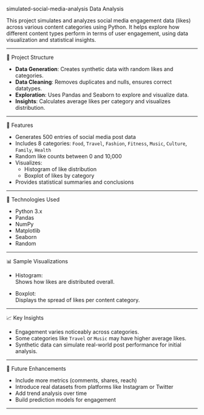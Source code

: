 simulated-social-media-analysis
Data Analysis


This project simulates and analyzes social media engagement data (likes) across various content categories using Python. It helps explore how different content types perform in terms of user engagement, using data visualization and statistical insights.

---

 📁 Project Structure

- **Data Generation**: Creates synthetic data with random likes and categories.
- **Data Cleaning**: Removes duplicates and nulls, ensures correct datatypes.
- **Exploration**: Uses Pandas and Seaborn to explore and visualize data.
- **Insights**: Calculates average likes per category and visualizes distribution.

---

 📌 Features

- Generates 500 entries of social media post data
- Includes 8 categories: `Food`, `Travel`, `Fashion`, `Fitness`, `Music`, `Culture`, `Family`, `Health`
- Random like counts between 0 and 10,000
- Visualizes:
  - Histogram of like distribution
  - Boxplot of likes by category
- Provides statistical summaries and conclusions

---

🧪 Technologies Used

- Python 3.x
- Pandas
- NumPy
- Matplotlib
- Seaborn
- Random

---

 📊 Sample Visualizations

- Histogram:  
  Shows how likes are distributed overall.

- Boxplot:  
  Displays the spread of likes per content category.

---

📈 Key Insights

- Engagement varies noticeably across categories.
- Some categories like `Travel` or `Music` may have higher average likes.
- Synthetic data can simulate real-world post performance for initial analysis.

---

🚀 Future Enhancements

- Include more metrics (comments, shares, reach)
- Introduce real datasets from platforms like Instagram or Twitter
- Add trend analysis over time
- Build prediction models for engagement

---


